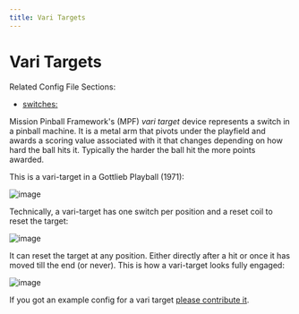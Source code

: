 ```yaml
---
title: Vari Targets
---
```


# Vari Targets


Related Config File Sections:

* [switches:](../../config/switches.md)

Mission Pinball Framework's (MPF) *vari target* device represents a
switch in a pinball machine. It is a metal arm that pivots under the
playfield and awards a scoring value associated with it that changes
depending on how hard the ball hits it. Typically the harder the ball
hit the more points awarded.

This is a vari-target in a Gottlieb Playball (1971):

![image](../images/vari_target_top.jpg)

Technically, a vari-target has one switch per position and a reset coil
to reset the target:

![image](../images/vari_target_disengaged.jpg)

It can reset the target at any position. Either directly after a hit or
once it has moved till the end (or never). This is how a vari-target
looks fully engaged:

![image](../images/vari_target_engaged.jpg)

If you got an example config for a vari target
[please contribute it](../../about/help.md).
